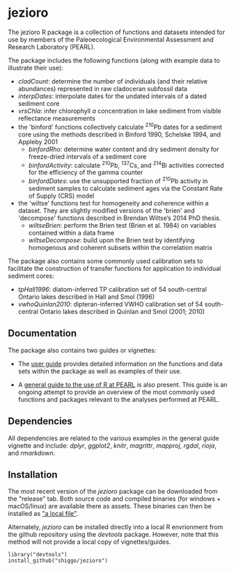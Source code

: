 # jezioro

The jezioro R package is a collection of functions and datasets intended for use by members of the Paleoecological Environmental Assessment and Research Laboratory (PEARL).

The package includes the following functions (along with example data to illustrate their use):
* *cladCount*: determine the number of individuals (and their relative abundances) represented in raw cladoceran subfossil data
* *interpDates*: interpolate dates for the undated intervals of a dated sediment core
* *vrsChla*: infer chlorophyll *a* concentration in lake sediment from visible reflectance measurements
* the 'binford' functions collectively calculate <sup>210</sup>Pb dates for a sediment core using the methods described in Binford 1990, Schelske 1994, and Appleby 2001
  * *binfordRho*: determine water content and dry sediment density for freeze-dried intervals of a sediment core
  * *binfordActivity*: calculate <sup>210</sup>Pb, <sup>137</sup>Cs, and <sup>214</sup>Bi activities corrected for the efficiency of the gamma counter
  * *binfordDates*: use the unsupported fraction of <sup>210</sup>Pb activity in sediment samples to calculate sediment ages via the Constant Rate of Supply (CRS) model 
* the 'wiltse' functions test for homogeneity and coherence within a dataset. They are slightly modified versions of the 'brien' and 'decompose' functions described in Brendan Wiltse’s 2014 PhD thesis.
  * *wiltseBrien*: perform the Brien test (Brien et al. 1984) on variables contained within a data frame
  * *wiltseDecompose*: build upon the Brien test by identifying homogenous and coherent subsets within the correlation matrix

The package also contains some commonly used calibration sets to facilitate the construction of transfer functions for application to individual sediment cores:
* *tpHall1996*: diatom-inferred TP calibration set of 54 south-central Ontario lakes described in Hall and Smol (1996)
* *vwhoQuinlan2010*: dipteran-inferred VWHO calibration set of 54 south-central Ontario lakes described in Quinlan and Smol (2001; 2010)


## Documentation
The package also contains two guides or vignettes:

* The [user guide](https://shiggo.github.io/jezioro/vignettes/jezioroGuide.html) provides detailed information on the functions and data sets within the package as well as examples of their use.

* A [general guide to the use of R at PEARL](https://shiggo.github.io/jezioro/vignettes/RGuide.html) is also present. This guide is an ongoing attempt to provide an overview of the most commonly used functions and packages relevant to the analyses performed at PEARL.


## Dependencies
All dependencies are related to the various examples in the general guide vignette and include: *dplyr*, *ggplot2*, *knitr*, *magrittr*, *mapproj*, *rgdal*, *rioja*, and *rmarkdown*.


## Installation
The most recent version of the *jezioro* package can be downloaded from the "release" tab. Both source code and compiled binaries (for windows + macOS/linux) are available there as assets. These binaries can then be installed as ["a local file"](https://www.rdocumentation.org/packages/utils/versions/3.5.1/topics/install.packages).

Alternately, *jezioro* can be installed directly into a local R envrionment from the github repository using the *devtools* package. However, note that this method will not provide a local copy of vignettes/guides.
```
library("devtools")
install_github("shiggo/jezioro")
```
